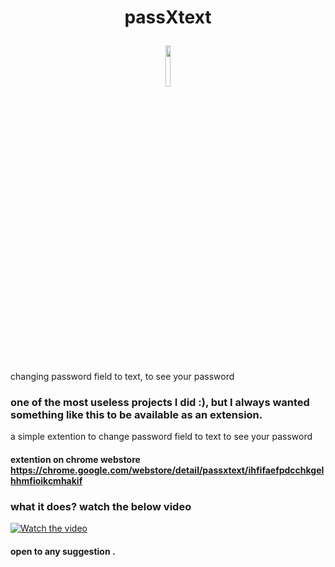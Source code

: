 <h1> <p align="center">
 passXtext
</p>       </h1>                                                      

<p align="center" width="100%">
    <img width="13%" src="/icon//128x128_2.png"> 
</p>


changing password field to text, to see your password

### one of the most useless projects I did :), but I always wanted something like this to be available as an extension.

a simple extention to change password field to text to see your password

#### extention on chrome webstore https://chrome.google.com/webstore/detail/passxtext/ihfifaefpdcchkgelhhmfioikcmhakif


### what it does? watch the below video
[![Watch the video](https://i.ytimg.com/vi_webp/ILSeZwiwxJk/maxresdefault.webp)](https://www.youtube.com/embed/ILSeZwiwxJk)


#### open to any suggestion .
